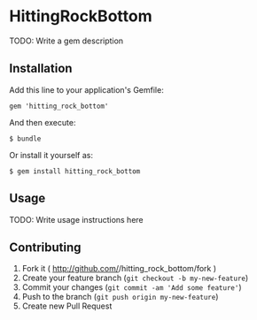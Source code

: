 # HittingRockBottom

TODO: Write a gem description

## Installation

Add this line to your application's Gemfile:

    gem 'hitting_rock_bottom'

And then execute:

    $ bundle

Or install it yourself as:

    $ gem install hitting_rock_bottom

## Usage

TODO: Write usage instructions here

## Contributing

1. Fork it ( http://github.com/<my-github-username>/hitting_rock_bottom/fork )
2. Create your feature branch (`git checkout -b my-new-feature`)
3. Commit your changes (`git commit -am 'Add some feature'`)
4. Push to the branch (`git push origin my-new-feature`)
5. Create new Pull Request
